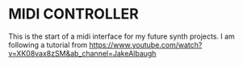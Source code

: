 # MIDI CONTROLLER

This is the start of a midi interface for my future synth projects.  I am following a tutorial from
https://www.youtube.com/watch?v=XK08vax8zSM&ab_channel=JakeAlbaugh
